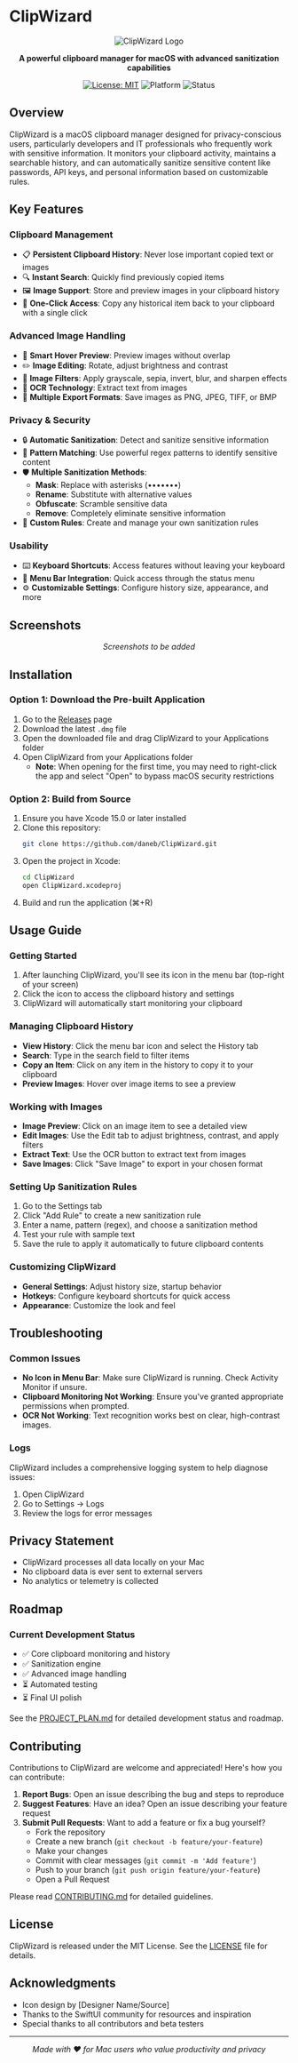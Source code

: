 # ClipWizard

<div align="center">

![ClipWizard Logo](./original.png)

**A powerful clipboard manager for macOS with advanced sanitization capabilities**

[![License: MIT](https://img.shields.io/badge/License-MIT-blue.svg)](https://opensource.org/licenses/MIT)
![Platform](https://img.shields.io/badge/platform-macOS-lightgrey)
![Status](https://img.shields.io/badge/status-beta-orange)

</div>

## Overview

ClipWizard is a macOS clipboard manager designed for privacy-conscious users, particularly developers and IT professionals who frequently work with sensitive information. It monitors your clipboard activity, maintains a searchable history, and can automatically sanitize sensitive content like passwords, API keys, and personal information based on customizable rules.

## Key Features

### Clipboard Management

- 📋 **Persistent Clipboard History**: Never lose important copied text or images
- 🔍 **Instant Search**: Quickly find previously copied items
- 🖼️ **Image Support**: Store and preview images in your clipboard history
- 🔄 **One-Click Access**: Copy any historical item back to your clipboard with a single click

### Advanced Image Handling

- 🔎 **Smart Hover Preview**: Preview images without overlap
- ✏️ **Image Editing**: Rotate, adjust brightness and contrast
- 🎨 **Image Filters**: Apply grayscale, sepia, invert, blur, and sharpen effects
- 📝 **OCR Technology**: Extract text from images
- 💾 **Multiple Export Formats**: Save images as PNG, JPEG, TIFF, or BMP

### Privacy & Security

- 🔒 **Automatic Sanitization**: Detect and sanitize sensitive information
- 🎯 **Pattern Matching**: Use powerful regex patterns to identify sensitive content
- 🛡️ **Multiple Sanitization Methods**:
  - **Mask**: Replace with asterisks (•••••••)
  - **Rename**: Substitute with alternative values
  - **Obfuscate**: Scramble sensitive data
  - **Remove**: Completely eliminate sensitive information
- 📝 **Custom Rules**: Create and manage your own sanitization rules

### Usability

- ⌨️ **Keyboard Shortcuts**: Access features without leaving your keyboard
- 🔔 **Menu Bar Integration**: Quick access through the status menu
- ⚙️ **Customizable Settings**: Configure history size, appearance, and more

## Screenshots

<div align="center">
  <em>Screenshots to be added</em>
</div>

## Installation

### Option 1: Download the Pre-built Application

1. Go to the [Releases](https://github.com/daneb/ClipWizard/releases) page
2. Download the latest `.dmg` file
3. Open the downloaded file and drag ClipWizard to your Applications folder
4. Open ClipWizard from your Applications folder
   - **Note**: When opening for the first time, you may need to right-click the app and select "Open" to bypass macOS security restrictions

### Option 2: Build from Source

1. Ensure you have Xcode 15.0 or later installed
2. Clone this repository:
   ```bash
   git clone https://github.com/daneb/ClipWizard.git
   ```
3. Open the project in Xcode:
   ```bash
   cd ClipWizard
   open ClipWizard.xcodeproj
   ```
4. Build and run the application (⌘+R)

## Usage Guide

### Getting Started

1. After launching ClipWizard, you'll see its icon in the menu bar (top-right of your screen)
2. Click the icon to access the clipboard history and settings
3. ClipWizard will automatically start monitoring your clipboard

### Managing Clipboard History

- **View History**: Click the menu bar icon and select the History tab
- **Search**: Type in the search field to filter items
- **Copy an Item**: Click on any item in the history to copy it to your clipboard
- **Preview Images**: Hover over image items to see a preview

### Working with Images

- **Image Preview**: Click on an image item to see a detailed view
- **Edit Images**: Use the Edit tab to adjust brightness, contrast, and apply filters
- **Extract Text**: Use the OCR button to extract text from images
- **Save Images**: Click "Save Image" to export in your chosen format

### Setting Up Sanitization Rules

1. Go to the Settings tab
2. Click "Add Rule" to create a new sanitization rule
3. Enter a name, pattern (regex), and choose a sanitization method
4. Test your rule with sample text
5. Save the rule to apply it automatically to future clipboard contents

### Customizing ClipWizard

- **General Settings**: Adjust history size, startup behavior
- **Hotkeys**: Configure keyboard shortcuts for quick access
- **Appearance**: Customize the look and feel

## Troubleshooting

### Common Issues

- **No Icon in Menu Bar**: Make sure ClipWizard is running. Check Activity Monitor if unsure.
- **Clipboard Monitoring Not Working**: Ensure you've granted appropriate permissions when prompted.
- **OCR Not Working**: Text recognition works best on clear, high-contrast images.

### Logs

ClipWizard includes a comprehensive logging system to help diagnose issues:

1. Open ClipWizard
2. Go to Settings → Logs
3. Review the logs for error messages

## Privacy Statement

- ClipWizard processes all data locally on your Mac
- No clipboard data is ever sent to external servers
- No analytics or telemetry is collected

## Roadmap

### Current Development Status

- ✅ Core clipboard monitoring and history
- ✅ Sanitization engine
- ✅ Advanced image handling
- ⏳ Automated testing
- ⏳ Final UI polish

See the [PROJECT_PLAN.md](./PROJECT_PLAN.md) for detailed development status and roadmap.

## Contributing

Contributions to ClipWizard are welcome and appreciated! Here's how you can contribute:

1. **Report Bugs**: Open an issue describing the bug and steps to reproduce
2. **Suggest Features**: Have an idea? Open an issue describing your feature request
3. **Submit Pull Requests**: Want to add a feature or fix a bug yourself?
   - Fork the repository
   - Create a new branch (`git checkout -b feature/your-feature`)
   - Make your changes
   - Commit with clear messages (`git commit -m 'Add feature'`)
   - Push to your branch (`git push origin feature/your-feature`)
   - Open a Pull Request

Please read [CONTRIBUTING.md](./CONTRIBUTING.md) for detailed guidelines.

## License

ClipWizard is released under the MIT License. See the [LICENSE](./LICENSE) file for details.

## Acknowledgments

- Icon design by [Designer Name/Source]
- Thanks to the SwiftUI community for resources and inspiration
- Special thanks to all contributors and beta testers

---

<div align="center">
  <em>Made with ❤️ for Mac users who value productivity and privacy</em>
</div>
